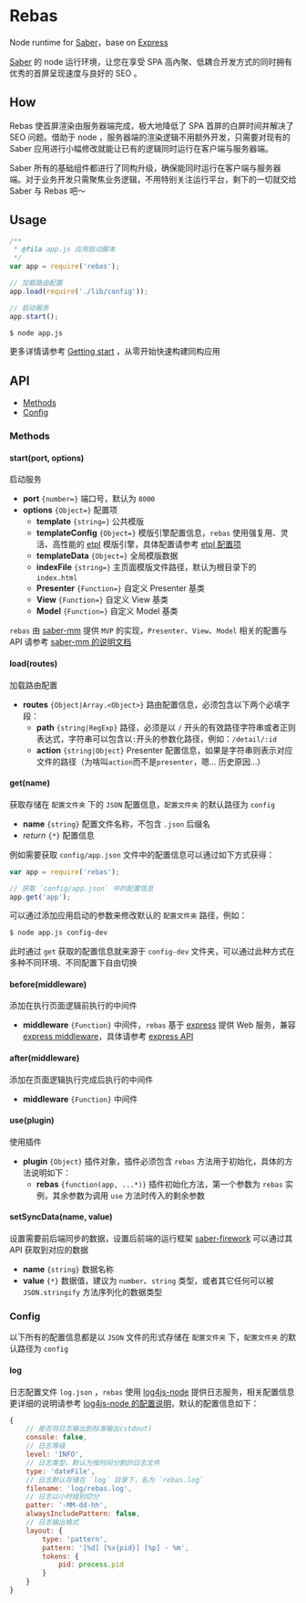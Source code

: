 Rebas
===

Node runtime for [Saber](https://github.com/ecomfe/saber)，base on [Express](http://expressjs.com)

[Saber](https://github.com/ecomfe/saber) 的 node 运行环境，让您在享受 SPA 高內聚、低耦合开发方式的同时拥有优秀的首屏呈现速度与良好的 SEO 。

## How

Rebas 使首屏渲染由服务器端完成，极大地降低了 SPA 首屏的白屏时间并解决了 SEO 问题。借助于 node ，服务器端的渲染逻辑不用额外开发，只需要对现有的 Saber 应用进行小幅修改就能让已有的逻辑同时运行在客户端与服务器端。

Saber 所有的基础组件都进行了同构升级，确保能同时运行在客户端与服务器端。对于业务开发只需聚焦业务逻辑，不用特别关注运行平台，剩下的一切就交给 Saber 与 Rebas 吧～

## Usage

```js
/**
 * @fila app.js 应用启动脚本
 */
var app = require('rebas');

// 加载路由配置
app.load(require('./lib/config'));

// 启动服务
app.start();
```

```sh
$ node app.js
```

更多详情请参考 [Getting start](doc/start.md) ，从零开始快速构建同构应用

## API

* [Methods](#methods)
* [Config](#config)

### Methods

#### start(port, options)

启动服务

* **port** `{number=}` 端口号，默认为 `8000`
* **options** `{Object=}` 配置项
    * **template** `{string=}` 公共模版
    * **templateConfig** `{Object=}` 模版引擎配置信息，`rebas` 使用强复用、灵活、高性能的 [etpl](http://ecomfe.github.io/etpl/) 模版引擎，具体配置请参考 [etpl 配置项](https://github.com/ecomfe/etpl/blob/master/doc/config.md)
    * **templateData** `{Object=}` 全局模版数据
    * **indexFile** `{string=}` 主页面模版文件路径，默认为根目录下的 `index.html`
    * **Presenter** `{Function=}` 自定义 Presenter 基类
    * **View** `{Function=}` 自定义 View 基类
    * **Model** `{Function=}` 自定义 Model 基类

`rebas` 由 [saber-mm](https://github.com/ecomfe/saber-mm) 提供 `MVP` 的实现，`Presenter`、`View`、`Model` 相关的配置与 API 请参考 [saber-mm 的说明文档](https://github.com/ecomfe/saber-mm#classes)

#### load(routes)

加载路由配置

* **routes** `{Object|Array.<Object>}` 路由配置信息，必须包含以下两个必填字段：
    * **path** `{string|RegExp}` 路径，必须是以 `/` 开头的有效路径字符串或者正则表达式，字符串可以包含以`:`开头的参数化路径，例如：`/detail/:id`
    * **action** `{string|Object}` Presenter 配置信息，如果是字符串则表示对应文件的路径（为啥叫`action`而不是`presenter`，嗯... 历史原因...）

#### get(name)

获取存储在 `配置文件夹` 下的 `JSON` 配置信息，`配置文件夹` 的默认路径为 `config`

* **name** `{string}` 配置文件名称，不包含 `.json` 后缀名
* _return_ `{*}` 配置信息

例如需要获取 `config/app.json` 文件中的配置信息可以通过如下方式获得：

```js
var app = require('rebas');

// 获取 `config/app.json` 中的配置信息
app.get('app');
```

可以通过添加应用启动的参数来修改默认的 `配置文件夹` 路径，例如：

```sh
$ node app.js config-dev
```

此时通过 `get` 获取的配置信息就来源于 `config-dev` 文件夹，可以通过此种方式在多种不同环境、不同配置下自由切换

#### before(middleware)

添加在执行页面逻辑前执行的中间件

* **middleware** `{Function}` 中间件，`rebas` 基于 [express](http://expressjs.com/) 提供 Web 服务，兼容 [express middleware](http://expressjs.com/guide/using-middleware.html)，具体请参考 [express API](http://expressjs.com/4x/api.html#app.use)

#### after(middleware)

添加在页面逻辑执行完成后执行的中间件

* **middleware** `{Function}` 中间件

#### use(plugin)

使用插件

* **plugin** `{Object}` 插件对象，插件必须包含 `rebas` 方法用于初始化，具体的方法说明如下：
    * **rebas** `{function(app, ...*)}` 插件初始化方法，第一个参数为 `rebas` 实例，其余参数为调用 `use` 方法时传入的剩余参数

#### setSyncData(name, value)

设置需要前后端同步的数据，设置后前端的运行框架 [saber-firework](https://github.com/ecomfe/saber-firework) 可以通过其 API 获取到对应的数据

* **name** `{string}` 数据名称
* **value** `{*}` 数据值，建议为 `number`、`string` 类型，或者其它任何可以被 `JSON.stringify` 方法序列化的数据类型

### Config

以下所有的配置信息都是以 `JSON` 文件的形式存储在 `配置文件夹` 下，`配置文件夹` 的默认路径为 `config`

#### log

日志配置文件 `log.json` ，`rebas` 使用 [log4js-node](https://github.com/nomiddlename/log4js-node) 提供日志服务，相关配置信息更详细的说明请参考 [log4js-node 的配置说明](https://github.com/nomiddlename/log4js-node/wiki/Appenders)，默认的配置信息如下：

```js
{
    // 是否将日志输出到标准输出(stdout)
    console: false,
    // 日志等级
    level: 'INFO',
    // 日志类型，默认为按时间分割的日志文件
    type: 'dateFile',
    // 日志默认存储在 `log` 目录下，名为 `rebas.log`
    filename: 'log/rebas.log',
    // 日志以小时级别切分
    patter: '-MM-dd-hh',
    alwaysIncludePattern: false,
    // 日志输出格式
    layout: {
        type: 'pattern',
        pattern: '[%d] [%x{pid}] [%p] - %m',
        tokens: {
            pid: process.pid
        }
    }
}
```
